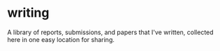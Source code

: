 # writing
A library of reports, submissions, and papers that I've written, collected here in one easy location for sharing.
